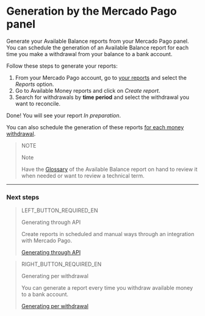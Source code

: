 
# Generation by the Mercado Pago panel

Generate your Available Balance reports from your Mercado Pago panel. You can schedule the generation of an Available Balance report for each time you make a withdrawal from your balance to a bank account.

Follow these steps to generate your reports:

1. From your Mercado Pago account, go to [your reports](https://www.mercadopago.com.ar/balance/reports) and select the *Reports* option.
1. Go to Available Money reports and click on *Create report*.
1. Search for withdrawals by **time period** and select the withdrawal you want to reconcile.

Done! You will see your report *In preparation*.

You can also schedule the generation of these reports [for each money withdrawal](https://www.mercadopago[FAKER][URL][DOMAIN]/developers/en/guides/additional-content/reports/available-money/withdrawal).


> NOTE
>
> Note
>
> Have the [Glossary](https://www.mercadopago[FAKER][URL][DOMAIN]/developers/en/guides/additional-content/reports/available-money/glossary) of the Available Balance report on hand to review it when needed or want to review a technical term.

<hr/>

### Next steps

> LEFT_BUTTON_REQUIRED_EN
>
> Generating through API
>
> Create reports in scheduled and manual ways through an integration with Mercado Pago.
>
> [Generating through API](https://www.mercadopago[FAKER][URL][DOMAIN]/developers/en/guides/additional-content/reports/available-money/api)

> RIGHT_BUTTON_REQUIRED_EN
>
> Generating per withdrawal
>
> You can generate a report every time you withdraw available money to a bank account.
>
> [Generating per withdrawal](https://www.mercadopago[FAKER][URL][DOMAIN]/developers/en/guides/additional-content/reports/available-money/withdrawal)
